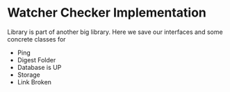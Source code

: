 # Watcher Checker Implementation  

Library is part of another big library. Here we save our interfaces and some concrete classes for 
 - Ping  
 - Digest Folder
 - Database is UP  
 - Storage   
 - Link Broken  